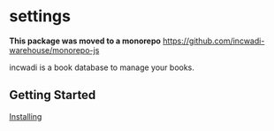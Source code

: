 # settings

**This package was moved to a monorepo** <https://github.com/incwadi-warehouse/monorepo-js>

incwadi is a book database to manage your books.

## Getting Started

[Installing](https://github.com/incwadi-warehouse/docu)
